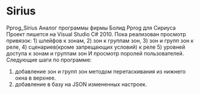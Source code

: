 # Sirius
Pprog_Sirius
Аналог программы фирмы Болид Pprog для Сириуса
Проект пишется на Visual Studio C# 2010.
Пока реализован просмотр привязок: 1) шлейфов к зонам, 
                                   2) зон к группам зон, 
                                   3) зон и групп зон к реле, 
                                   4) сценариев(кроме запрещающих условий) к реле
                                   5) уровней доступа к зонам и группам зон
И просмотр поролей пользователей.
Следующие шаги по программе:
1) добавление зон и групп зон методом перетаскивания из нижнего окна в верхнее.
2) добавление в базу на JSON измененных настроек.
